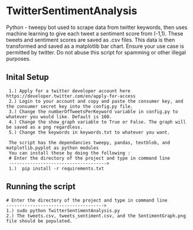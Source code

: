 # TwitterSentimentAnalysis

Python - tweepy bot used to scrape data from twitter keywords,
then uses machine learning to give each tweet a sentiment score from (-1,1).
These tweets and sentiment scores are saved as .csv files.
This data is then transformed and saved as a matplotlib bar chart.
Ensure your use case is permitted by twitter.
Do not abuse this script for spamming or other illegal purposes.

## Inital Setup

     1.) Apply for a twitter developer account here https://developer.twitter.com/en/apply-for-access
     2.) Login to your account and copy and paste the consumer key, and the consumer secret key into the config.py file.
     3.) Change the numberOfTweetsPerKeyword variable in config.py to whatever you would like. Default is 100.
     4.) Change the show_graph variable to True or False. The graph will be saved as a png regardless.
     5.) Change the keywords in keywords.txt to whatever you want.
     
     The script has the dependancies tweepy, pandas, textblob, and matplotlib.pyplot as python modules
     You can install these by doing the following : 
     # Enter the directory of the project and type in command line 
     ------------------------------------->
     1.)  pip install -r requirements.txt
    
## Running the script
    # Enter the directory of the project and type in command line
    ------------------------------------->
    1.) sudo python TwitterSentimentAnalysis.py
    2.) The tweets.csv, tweets_sentiment.csv, and the SentimentGraph.png file should be populated.
    
